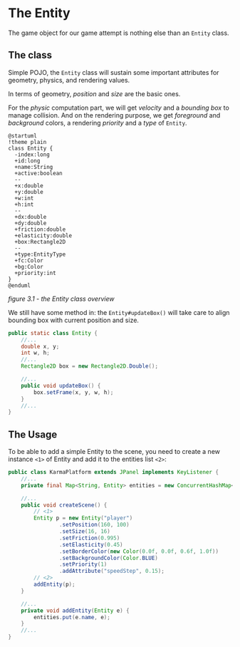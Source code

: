 # The Entity

The game object for our game attempt is nothing else than an `Entity` class.

## The class

Simple POJO, the `Entity` class will sustain some important attributes for geometry, physics, and rendering values.

In terms of geometry, _position_ and _size_ are the basic ones.

For the _physic_ computation part, we will get _velocity_ and a _bounding box_ to manage collision.
And on the rendering purpose, we get _foreground_ and _background_ colors, a rendering _priority_
and a _type_ of `Entity`.

```plantuml
@startuml
!theme plain
class Entity {
  -index:long
  +id:long
  +name:String
  +active:boolean
  --
  +x:double
  +y:double
  +w:int
  +h:int
  --
  +dx:double
  +dy:double
  +friction:double
  +elasticity:double
  +box:Rectangle2D
  --
  +type:EntityType
  +fc:Color
  +bg:Color
  +priority:int
}
@enduml
```

_figure 3.1 - the Entity class overview_

We still have some method in:  the `Entity#updateBox()` will take care to align bounding box with current position
and size.

```java
public static class Entity {
    //...
    double x, y;
    int w, h;
    //...
    Rectangle2D box = new Rectangle2D.Double();

    //...
    public void updateBox() {
        box.setFrame(x, y, w, h);
    }
    //...
}
```

## The Usage

To be able to add a simple Entity to the scene, you need to create a new instance  `<1>` of Entity and add it to the
entities list `<2>`:

```java
public class KarmaPlatform extends JPanel implements KeyListener {
    //...
    private final Map<String, Entity> entities = new ConcurrentHashMap<>();

    //...
    public void createScene() {
        // <1>
        Entity p = new Entity("player")
                .setPosition(160, 100)
                .setSize(16, 16)
                .setFriction(0.995)
                .setElasticity(0.45)
                .setBorderColor(new Color(0.0f, 0.0f, 0.6f, 1.0f))
                .setBackgroundColor(Color.BLUE)
                .setPriority(1)
                .addAttribute("speedStep", 0.15);
        // <2>
        addEntity(p);
    }

    //...
    private void addEntity(Entity e) {
        entities.put(e.name, e);
    }
    //...
}
```